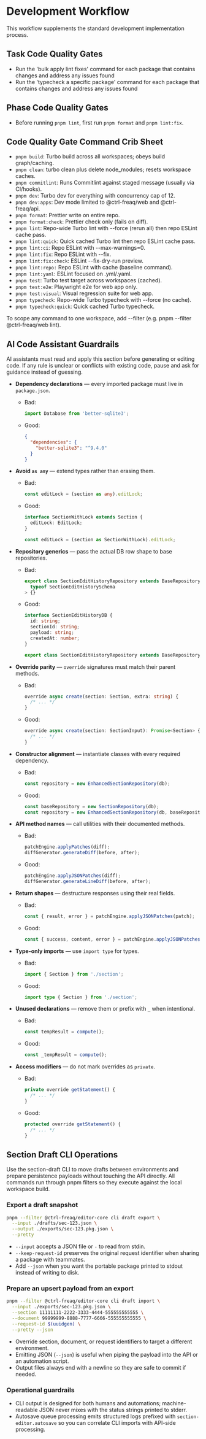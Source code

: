 # Development Workflow

This workflow supplements the standard development implementation process.

## Task Code Quality Gates

- Run the 'bulk apply lint fixes' command for each package that contains changes
  and address any issues found
- Run the 'typecheck a specific package' command for each package that contains
  changes and address any issues found

## Phase Code Quality Gates

- Before running `pnpm lint`, first run `pnpm format` and `pnpm lint:fix`.

## Code Quality Gate Command Crib Sheet

- `pnpm build`: Turbo build across all workspaces; obeys build graph/caching.
- `pnpm clean`: turbo clean plus delete node_modules; resets workspace caches.
- `pnpm commitlint`: Runs Commitlint against staged message (usually via
  CI/hooks).
- `pnpm dev`: Turbo dev for everything with concurrency cap of 12.
- `pnpm dev:apps`: Dev mode limited to @ctrl-freaq/web and @ctrl-freaq/api.
- `pnpm format`: Prettier write on entire repo.
- `pnpm format:check`: Prettier check only (fails on diff).
- `pnpm lint`: Repo-wide Turbo lint with --force (rerun all) then repo ESLint
  cache pass.
- `pnpm lint:quick`: Quick cached Turbo lint then repo ESLint cache pass.
- `pnpm lint:ci`: Repo ESLint with --max-warnings=0.
- `pnpm lint:fix`: Repo ESLint with --fix.
- `pnpm lint:fix:check`: ESLint --fix-dry-run preview.
- `pnpm lint:repo:` Repo ESLint with cache (baseline command).
- `pnpm lint:yaml`: ESLint focused on .yml/.yaml.
- `pnpm test`: Turbo test target across workspaces (cached).
- `pnpm test:e2e`: Playwright e2e for web app only.
- `pnpm test:visual`: Visual regression suite for web app.
- `pnpm typecheck`: Repo-wide Turbo typecheck with --force (no cache).
- `pnpm typecheck:quick`: Quick cached Turbo typecheck.

To scope any command to one workspace, add --filter <package> (e.g. pnpm
--filter @ctrl-freaq/web lint).

## AI Code Assistant Guardrails

AI assistants must read and apply this section before generating or editing
code. If any rule is unclear or conflicts with existing code, pause and ask for
guidance instead of guessing.

- **Dependency declarations** — every imported package must live in
  `package.json`.
  - Bad:
    ```ts
    import Database from 'better-sqlite3';
    ```
  - Good:
    ```json
    {
      "dependencies": {
        "better-sqlite3": "^9.4.0"
      }
    }
    ```
- **Avoid `as any`** — extend types rather than erasing them.
  - Bad:
    ```ts
    const editLock = (section as any).editLock;
    ```
  - Good:

    ```ts
    interface SectionWithLock extends Section {
      editLock: EditLock;
    }

    const editLock = (section as SectionWithLock).editLock;
    ```

- **Repository generics** — pass the actual DB row shape to base repositories.
  - Bad:
    ```ts
    export class SectionEditHistoryRepository extends BaseRepository<
      typeof SectionEditHistorySchema
    > {}
    ```
  - Good:

    ```ts
    interface SectionEditHistoryDB {
      id: string;
      sectionId: string;
      payload: string;
      createdAt: number;
    }

    export class SectionEditHistoryRepository extends BaseRepository<SectionEditHistoryDB> {}
    ```

- **Override parity** — `override` signatures must match their parent methods.
  - Bad:
    ```ts
    override async create(section: Section, extra: string) {
      /* ... */
    }
    ```
  - Good:
    ```ts
    override async create(section: SectionInput): Promise<Section> {
      /* ... */
    }
    ```
- **Constructor alignment** — instantiate classes with every required
  dependency.
  - Bad:
    ```ts
    const repository = new EnhancedSectionRepository(db);
    ```
  - Good:
    ```ts
    const baseRepository = new SectionRepository(db);
    const repository = new EnhancedSectionRepository(db, baseRepository);
    ```
- **API method names** — call utilities with their documented methods.
  - Bad:
    ```ts
    patchEngine.applyPatches(diff);
    diffGenerator.generateDiff(before, after);
    ```
  - Good:
    ```ts
    patchEngine.applyJSONPatches(diff);
    diffGenerator.generateLineDiff(before, after);
    ```
- **Return shapes** — destructure responses using their real fields.
  - Bad:
    ```ts
    const { result, error } = patchEngine.applyJSONPatches(patch);
    ```
  - Good:
    ```ts
    const { success, content, error } = patchEngine.applyJSONPatches(patch);
    ```
- **Type-only imports** — use `import type` for types.
  - Bad:
    ```ts
    import { Section } from './section';
    ```
  - Good:
    ```ts
    import type { Section } from './section';
    ```
- **Unused declarations** — remove them or prefix with `_` when intentional.
  - Bad:
    ```ts
    const tempResult = compute();
    ```
  - Good:
    ```ts
    const _tempResult = compute();
    ```
- **Access modifiers** — do not mark overrides as `private`.
  - Bad:
    ```ts
    private override getStatement() {
      /* ... */
    }
    ```
  - Good:
    ```ts
    protected override getStatement() {
      /* ... */
    }
    ```

## Section Draft CLI Operations

Use the section-draft CLI to move drafts between environments and prepare
persistence payloads without touching the API directly. All commands run through
pnpm filters so they execute against the local workspace build.

### Export a draft snapshot

```bash
pnpm --filter @ctrl-freaq/editor-core cli draft export \
  --input ./drafts/sec-123.json \
  --output ./exports/sec-123.pkg.json \
  --pretty
```

- `--input` accepts a JSON file or `-` to read from stdin.
- `--keep-request-id` preserves the original request identifier when sharing a
  package with teammates.
- Add `--json` when you want the portable package printed to stdout instead of
  writing to disk.

### Prepare an upsert payload from an export

```bash
pnpm --filter @ctrl-freaq/editor-core cli draft import \
  --input ./exports/sec-123.pkg.json \
  --section 11111111-2222-3333-4444-555555555555 \
  --document 99999999-8888-7777-6666-555555555555 \
  --request-id $(uuidgen) \
  --pretty --json
```

- Override section, document, or request identifiers to target a different
  environment.
- Emitting JSON (`--json`) is useful when piping the payload into the API or an
  automation script.
- Output files always end with a newline so they are safe to commit if needed.

### Operational guardrails

- CLI output is designed for both humans and automations; machine-readable JSON
  never mixes with the status strings printed to stderr.
- Autosave queue processing emits structured logs prefixed with
  `section-editor.autosave` so you can correlate CLI imports with API-side
  processing.
